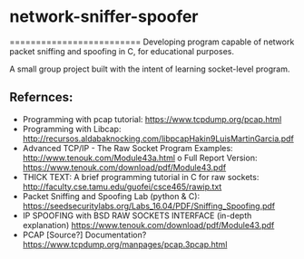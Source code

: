 # network-sniffer-spoofer
=========================
Developing program capable of network packet sniffing and spoofing in C, for educational purposes.


A small group project built with the intent of learning socket-level program.

Refernces:
-----------

- Programming with pcap tutorial:
   https://www.tcpdump.org/pcap.html
- Programming with Libcap:
   http://recursos.aldabaknocking.com/libpcapHakin9LuisMartinGarcia.pdf
- Advanced TCP/IP - The Raw Socket Program Examples:
   http://www.tenouk.com/Module43a.html
   o Full Report Version:
      https://www.tenouk.com/download/pdf/Module43.pdf
- THICK TEXT: A brief programming tutorial in C for raw sockets:
   http://faculty.cse.tamu.edu/guofei/csce465/rawip.txt
- Packet Sniffing and Spoofing Lab (python & C):
   https://seedsecuritylabs.org/Labs_16.04/PDF/Sniffing_Spoofing.pdf
- IP SPOOFING with BSD RAW SOCKETS INTERFACE (in-depth explanation)
   https://www.tenouk.com/download/pdf/Module43.pdf
- PCAP [Source?] Documentation?
   https://www.tcpdump.org/manpages/pcap.3pcap.html